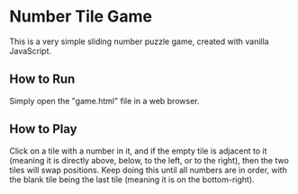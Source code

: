 # Number Tile Game
This is a very simple sliding number puzzle game, created with vanilla JavaScript.  

## How to Run
Simply open the "game.html" file in a web browser.

## How to Play
Click on a tile with a number in it, and if the empty tile is adjacent to it (meaning it is directly above, below, to the left, or to the right), then the two tiles will swap positions.  Keep doing this until all numbers are in order, with the blank tile being the last tile (meaning it is on the bottom-right).

